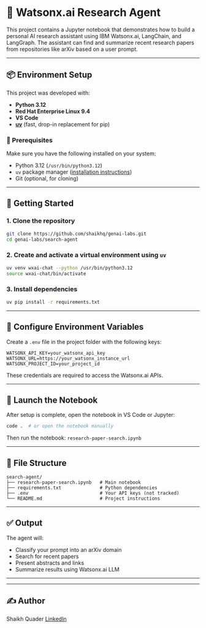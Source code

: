 # 🧠 Watsonx.ai Research Agent

This project contains a Jupyter notebook that demonstrates how to build a personal AI research assistant using IBM Watsonx.ai, LangChain, and LangGraph. The assistant can find and summarize recent research papers from repositories like arXiv based on a user prompt.

---

## 📦 Environment Setup

This project was developed with:

- **Python 3.12**
- **Red Hat Enterprise Linux 9.4**
- **VS Code**
- **[uv](https://github.com/astral-sh/uv)** (fast, drop-in replacement for pip)

### 🔧 Prerequisites

Make sure you have the following installed on your system:

- Python 3.12 (`/usr/bin/python3.12`)
- `uv` package manager ([installation instructions](https://github.com/astral-sh/uv#installation))
- Git (optional, for cloning)

---

## 🚀 Getting Started

### 1. Clone the repository

```bash
git clone https://github.com/shaikhq/genai-labs.git
cd genai-labs/search-agent
````

### 2. Create and activate a virtual environment using `uv`

```bash
uv venv wxai-chat --python /usr/bin/python3.12
source wxai-chat/bin/activate
```

### 3. Install dependencies

```bash
uv pip install -r requirements.txt
```

---

## 🔐 Configure Environment Variables

Create a `.env` file in the project folder with the following keys:

```dotenv
WATSONX_API_KEY=your_watsonx_api_key
WATSONX_URL=https://your_watsonx_instance_url
WATSONX_PROJECT_ID=your_project_id
```

These credentials are required to access the Watsonx.ai APIs.

---

## 🧪 Launch the Notebook

After setup is complete, open the notebook in VS Code or Jupyter:

```bash
code .  # or open the notebook manually
```

Then run the notebook:
`research-paper-search.ipynb`

---

## 📁 File Structure

```
search-agent/
├── research-paper-search.ipynb   # Main notebook
├── requirements.txt              # Python dependencies
├── .env                          # Your API keys (not tracked)
└── README.md                     # Project instructions
```

---

## ✅ Output

The agent will:

* Classify your prompt into an arXiv domain
* Search for recent papers
* Present abstracts and links
* Summarize results using Watsonx.ai LLM

---

---

## ✍️ Author

Shaikh Quader
[LinkedIn](https://www.linkedin.com/in/shaikhquader)
